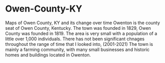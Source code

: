 # Owen-County-KY
Maps of Owen County, KY and its change over time
Owenton is the county seat of Owen County, Kentucky. The town was founded in 1829, Owen County was founded in 1819. The area is very small with a population of a little over 1,000 individuals. There has not been significant chnages throughout the range of time that I looked into, (2001-2021) The town is mainly a farming community, with many small businesses and historic homes and buildings located in Owenton.

